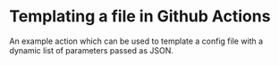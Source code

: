 # Templating a file in Github Actions

An example action which can be used to template a config file with a dynamic list of parameters passed as JSON.
